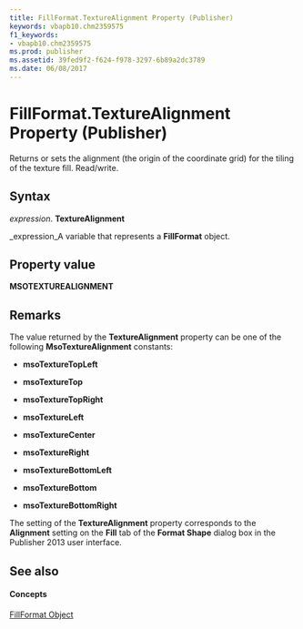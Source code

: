```yaml
---
title: FillFormat.TextureAlignment Property (Publisher)
keywords: vbapb10.chm2359575
f1_keywords:
- vbapb10.chm2359575
ms.prod: publisher
ms.assetid: 39fed9f2-f624-f978-3297-6b89a2dc3789
ms.date: 06/08/2017
---
```



# FillFormat.TextureAlignment Property (Publisher)

Returns or sets the alignment (the origin of the coordinate grid) for the tiling of the texture fill. Read/write.


## Syntax

 _expression_. **TextureAlignment**

 _expression_A variable that represents a **FillFormat** object.


## Property value

 **MSOTEXTUREALIGNMENT**


## Remarks

The value returned by the **TextureAlignment** property can be one of the following **MsoTextureAlignment** constants:


- **msoTextureTopLeft**
    
- **msoTextureTop**
    
- **msoTextureTopRight**
    
- **msoTextureLeft**
    
- **msoTextureCenter**
    
- **msoTextureRight**
    
- **msoTextureBottomLeft**
    
- **msoTextureBottom**
    
- **msoTextureBottomRight**
    
The setting of the **TextureAlignment** property corresponds to the **Alignment** setting on the **Fill** tab of the **Format Shape** dialog box in the Publisher 2013 user interface.


## See also


#### Concepts


 [FillFormat Object](fillformat-object-publisher.md)


